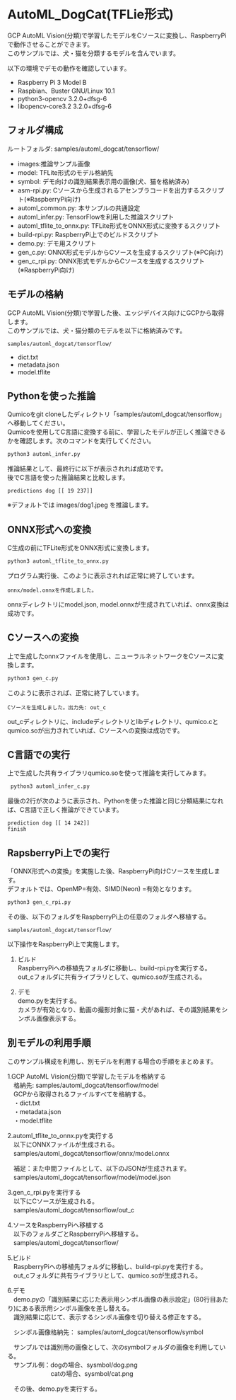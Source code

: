 # AutoML_DogCat(TFLie形式)
GCP AutoML Vision(分類)で学習したモデルをCソースに変換し、RaspberryPiで動作させることができます。  
このサンプルでは、犬・猫を分類するモデルを含んでいます。

以下の環境でデモの動作を確認しています。
- Raspberry Pi 3 Model B
- Raspbian、Buster GNU/Linux 10.1
- python3-opencv 3.2.0+dfsg-6
- libopencv-core3.2 3.2.0+dfsg-6

## フォルダ構成
ルートフォルダ: samples/automl_dogcat/tensorflow/

- images:推論サンプル画像
- model: TFLite形式のモデル格納先
- symbol: デモ向けの識別結果表示用の画像(犬、猫を格納済み)
- asm-rpi.py: Cソースから生成されるアセンブラコードを出力するスクリプト(※RaspberryPi向け)
- automl_common.py: 本サンプルの共通設定
- automl_infer.py: TensorFlowを利用した推論スクリプト
- automl_tflite_to_onnx.py: TFLite形式をONNX形式に変換するスクリプト
- build-rpi.py: RaspberryPi上でのビルドスクリプト
- demo.py: デモ用スクリプト
- gen_c.py: ONNX形式モデルからCソースを生成するスクリプト(※PC向け)
- gen_c_rpi.py: ONNX形式モデルからCソースを生成するスクリプト(※RaspberryPi向け)


## モデルの格納
GCP AutoML Vision(分類)で学習した後、エッジデバイス向けにGCPから取得します。  
このサンプルでは、犬・猫分類のモデルを以下に格納済みです。  

`samples/automl_dogcat/tensorflow/`  

- dict.txt
- metadata.json
- model.tflite  

## Pythonを使った推論
Qumicoをgit cloneしたディレクトリ「samples/automl_dogcat/tensorflow」 へ移動してください。  
Qumicoを使用してC言語に変換する前に、学習したモデルが正しく推論できるかを確認します。次のコマンドを実行してください。  

```sh
python3 automl_infer.py
```

推論結果として、最終行に以下が表示されれば成功です。  
後でC言語を使った推論結果と比較します。  

```
predictions dog [[ 19 237]]
```
※デフォルトでは images/dog1.jpeg を推論します。


## ONNX形式への変換
C生成の前にTFLite形式をONNX形式に変換します。  


```sh
python3 automl_tflite_to_onnx.py 
```

プログラム実行後、このように表示されれば正常に終了しています。  

```
onnx/model.onnxを作成しました。
```

onnxディレクトリにmodel.json, model.onnxが生成されていれば、onnx変換は成功です。

## Cソースへの変換
上で生成したonnxファイルを使用し、ニューラルネットワークをCソースに変換します。

```sh
python3 gen_c.py 
```

このように表示されば、正常に終了しています。  

```
Cソースを生成しました。出力先: out_c
```

out_cディレクトリに、includeディレクトリとlibディレクトリ、qumico.cとqumico.soが出力されていれば、Cソースへの変換は成功です。

## C言語での実行
上で生成した共有ライブラリqumico.soを使って推論を実行してみます。  

```sh
 python3 automl_infer_c.py 
```

最後の2行が次のように表示され、Pythonを使った推論と同じ分類結果になれば、C言語で正しく推論ができています。  

```
prediction dog [[ 14 242]]
finish
```

## RapsberryPi上での実行
「ONNX形式への変換」を実施した後、RaspberryPi向けCソースを生成します。  
デフォルトでは、OpenMP=有効、SIMD(Neon) =有効となります。  

```sh
python3 gen_c_rpi.py 
```

その後、以下のフォルダをRaspberryPi上の任意のフォルダへ移植する。  

`samples/automl_dogcat/tensorflow/`

以下操作をRaspberryPi上で実施します。

1. ビルド  
RaspberryPiへの移植先フォルダに移動し、build-rpi.pyを実行する。  
out_cフォルダに共有ライブラリとして、qumico.soが生成される。  

2. デモ  
demo.pyを実行する。  
カメラが有効となり、動画の撮影対象に猫・犬があれば、その識別結果をシンボル画像表示する。  


## 別モデルの利用手順
このサンプル構成を利用し、別モデルを利用する場合の手順をまとめます。

1.GCP AutoML Vision(分類)で学習したモデルを格納する  
　格納先: samples/automl_dogcat/tensorflow/model  
　GCPから取得されるファイルすべてを格納する。  
　・dict.txt  
　・metadata.json  
　・model.tflite  

2.automl_tflite_to_onnx.pyを実行する  
　以下にONNXファイルが生成される。  
　samples/automl_dogcat/tensorflow/onnx/model.onnx  

　補足：また中間ファイルとして、以下のJSONが生成されます。  
　samples/automl_dogcat/tensorflow/model/model.json

3.gen_c_rpi.pyを実行する  
　以下にCソースが生成される。  
　samples/automl_dogcat/tensorflow/out_c  

4.ソースをRaspberryPiへ移植する  
　以下のフォルダごとRaspberryPiへ移植する。  
　samples/automl_dogcat/tensorflow/

5.ビルド  
　RaspberryPiへの移植先フォルダに移動し、build-rpi.pyを実行する。  
　out_cフォルダに共有ライブラリとして、qumico.soが生成される。  

6.デモ  
　demo.pyの「識別結果に応じた表示用シンボル画像の表示設定」(80行目あたり)にある表示用シンボル画像を差し替える。  
　識別結果に応じて、表示するシンボル画像を切り替える修正をする。  

　シンボル画像格納先： samples/automl_dogcat/tensorflow/symbol  

　サンプルでは識別用の画像として、次のsymbolフォルダの画像を利用している。  
　サンプル例：dogの場合、sysmbol/dog.png  
　　　　　　　catの場合、sysmbol/cat.png  

　その後、demo.pyを実行する。  
　